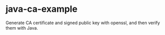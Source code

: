 # java-ca-example
Generate CA certificate and signed public key with openssl, and then verify them with Java.
